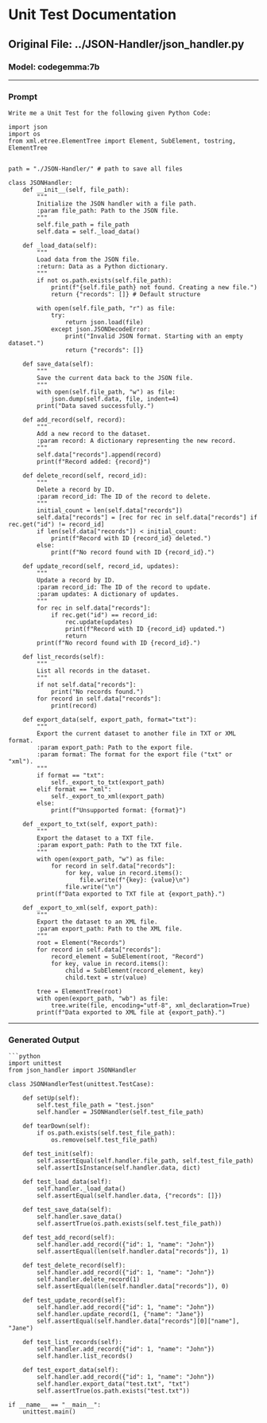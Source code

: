 # Unit Test Documentation
## Original File: ../JSON-Handler/json_handler.py

### Model: codegemma:7b

<hr>

### Prompt

```
Write me a Unit Test for the following given Python Code:

import json
import os
from xml.etree.ElementTree import Element, SubElement, tostring, ElementTree


path = "./JSON-Handler/" # path to save all files

class JSONHandler:
    def __init__(self, file_path):
        """
        Initialize the JSON handler with a file path.
        :param file_path: Path to the JSON file.
        """
        self.file_path = file_path
        self.data = self._load_data()

    def _load_data(self):
        """
        Load data from the JSON file.
        :return: Data as a Python dictionary.
        """
        if not os.path.exists(self.file_path):
            print(f"{self.file_path} not found. Creating a new file.")
            return {"records": []} # Default structure

        with open(self.file_path, "r") as file:
            try:
                return json.load(file)
            except json.JSONDecodeError:
                print("Invalid JSON format. Starting with an empty dataset.")
                return {"records": []}

    def save_data(self):
        """
        Save the current data back to the JSON file.
        """
        with open(self.file_path, "w") as file:
            json.dump(self.data, file, indent=4)
        print("Data saved successfully.")

    def add_record(self, record):
        """
        Add a new record to the dataset.
        :param record: A dictionary representing the new record.
        """
        self.data["records"].append(record)
        print(f"Record added: {record}")

    def delete_record(self, record_id):
        """
        Delete a record by ID.
        :param record_id: The ID of the record to delete.
        """
        initial_count = len(self.data["records"])
        self.data["records"] = [rec for rec in self.data["records"] if rec.get("id") != record_id]
        if len(self.data["records"]) < initial_count:
            print(f"Record with ID {record_id} deleted.")
        else:
            print(f"No record found with ID {record_id}.")

    def update_record(self, record_id, updates):
        """
        Update a record by ID.
        :param record_id: The ID of the record to update.
        :param updates: A dictionary of updates.
        """
        for rec in self.data["records"]:
            if rec.get("id") == record_id:
                rec.update(updates)
                print(f"Record with ID {record_id} updated.")
                return
        print(f"No record found with ID {record_id}.")

    def list_records(self):
        """
        List all records in the dataset.
        """
        if not self.data["records"]:
            print("No records found.")
        for record in self.data["records"]:
            print(record)

    def export_data(self, export_path, format="txt"):
        """
        Export the current dataset to another file in TXT or XML format.
        :param export_path: Path to the export file.
        :param format: The format for the export file ("txt" or "xml").
        """
        if format == "txt":
            self._export_to_txt(export_path)
        elif format == "xml":
            self._export_to_xml(export_path)
        else:
            print(f"Unsupported format: {format}")

    def _export_to_txt(self, export_path):
        """
        Export the dataset to a TXT file.
        :param export_path: Path to the TXT file.
        """
        with open(export_path, "w") as file:
            for record in self.data["records"]:
                for key, value in record.items():
                    file.write(f"{key}: {value}\n")
                file.write("\n")
        print(f"Data exported to TXT file at {export_path}.")

    def _export_to_xml(self, export_path):
        """
        Export the dataset to an XML file.
        :param export_path: Path to the XML file.
        """
        root = Element("Records")
        for record in self.data["records"]:
            record_element = SubElement(root, "Record")
            for key, value in record.items():
                child = SubElement(record_element, key)
                child.text = str(value)
        
        tree = ElementTree(root)
        with open(export_path, "wb") as file:
            tree.write(file, encoding="utf-8", xml_declaration=True)
        print(f"Data exported to XML file at {export_path}.")
```

<hr>

### Generated Output

```
```python
import unittest
from json_handler import JSONHandler

class JSONHandlerTest(unittest.TestCase):

    def setUp(self):
        self.test_file_path = "test.json"
        self.handler = JSONHandler(self.test_file_path)

    def tearDown(self):
        if os.path.exists(self.test_file_path):
            os.remove(self.test_file_path)

    def test_init(self):
        self.assertEqual(self.handler.file_path, self.test_file_path)
        self.assertIsInstance(self.handler.data, dict)

    def test_load_data(self):
        self.handler._load_data()
        self.assertEqual(self.handler.data, {"records": []})

    def test_save_data(self):
        self.handler.save_data()
        self.assertTrue(os.path.exists(self.test_file_path))

    def test_add_record(self):
        self.handler.add_record({"id": 1, "name": "John"})
        self.assertEqual(len(self.handler.data["records"]), 1)

    def test_delete_record(self):
        self.handler.add_record({"id": 1, "name": "John"})
        self.handler.delete_record(1)
        self.assertEqual(len(self.handler.data["records"]), 0)

    def test_update_record(self):
        self.handler.add_record({"id": 1, "name": "John"})
        self.handler.update_record(1, {"name": "Jane"})
        self.assertEqual(self.handler.data["records"][0]["name"], "Jane")

    def test_list_records(self):
        self.handler.add_record({"id": 1, "name": "John"})
        self.handler.list_records()

    def test_export_data(self):
        self.handler.add_record({"id": 1, "name": "John"})
        self.handler.export_data("test.txt", "txt")
        self.assertTrue(os.path.exists("test.txt"))

if __name__ == "__main__":
    unittest.main()
```
```